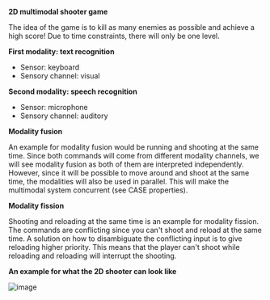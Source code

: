**2D multimodal shooter game**

The idea of the game is to kill as many enemies as possible and achieve a high score!
Due to time constraints, there will only be one level.

**First modality: text recognition**
- Sensor: keyboard
- Sensory channel: visual

**Second modality: speech recognition**
- Sensor: microphone
- Sensory channel: auditory

**Modality fusion**

An example for modality fusion would be running and shooting at the same time. Since both commands will come from different modality channels, we will see modality fusion as both of them are interpreted independently. However, since it will be possible to move around and shoot at the same time, the modalities will also be used in parallel. This will make the multimodal system concurrent (see CASE properties).

**Modality fission**

Shooting and reloading at the same time is an example for modality fission. The commands are conflicting since you can't shoot and reload at the same time. A solution on how to disambiguate the conflicting input is to give reloading higher priority. This means that the player can't shoot while reloading and reloading will interrupt the shooting.

**An example for what the 2D shooter can look like**

![image](https://user-images.githubusercontent.com/79105432/178458444-80c0a581-698e-4747-b345-5b6097e6df61.png)

